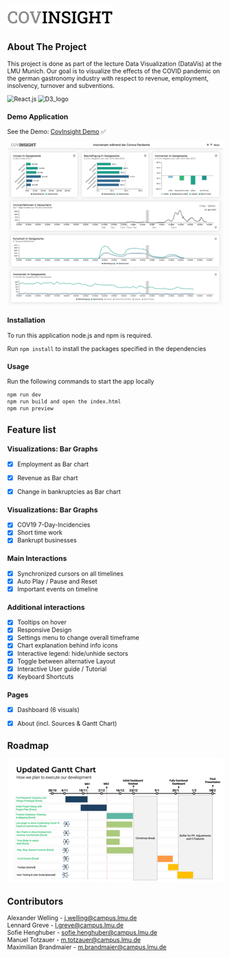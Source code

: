 <!-- PROJECT LOGO -->
![Logo](./src/images/Logo.png "CovInsight Logo")

<!-- ABOUT THE PROJECT -->
## About The Project
This project is done as part of the lecture Data Visualization (DataVis) at the LMU Munich. Our goal is to visualize the effects of the COVID pandemic on the german gastronomy industry with respect to revenue, employment, insolvency, turnover and subventions.

![React.js] ![D3_logo]


<!-- DEMO -->
### Demo Application
See the Demo: [CovInsight Demo](https://covinsight.mmt-lmu.de/) ✅


![Screenshot of Webapp](./public/images/CovInsightDemo.png "Screenshot of Webapp")


<!-- Installation -->
### Installation
To run this application node.js and npm is required.

Run `npm install` to install the packages specified in the dependencies

<!-- Usage -->
### Usage
Run the following commands to start the app locally
```
npm run dev
npm run build and open the index.html
npm run preview
```


<!-- Features -->
## Feature list

### Visualizations: Bar Graphs
- [x] Employment as Bar chart
- [x] Revenue as Bar chart
- [x] Change in bankruptcies as Bar chart 


### Visualizations: Bar Graphs
- [x] COV19 7-Day-Incidencies
- [x] Short time work
- [x] Bankrupt businesses

### Main Interactions
- [x] Synchronized cursors on all timelines
- [x] Auto Play / Pause and Reset
- [x] Important events on timeline

### Additional interactions
- [x] Tooltips on hover
- [x] Responsive Design
- [x] Settings menu to change overall timeframe
- [x] Chart explanation behind info icons
- [x] Interactive legend: hide/unhide sectors
- [x] Toggle between alternative Layout 
- [x] Interactive User guide / Tutorial
- [x] Keyboard Shortcuts

### Pages
- [x] Dashboard (6 visuals)
- [x] About (incl. Sources & Gantt Chart)


<!-- ROADMAP -->
## Roadmap

![Gantt Chart](./public/images/Gant.png "Gantt Chart od Team 03")



<!-- CONTACT -->
## Contributors
Alexander Welling - j.welling@campus.lmu.de <br/>
Lennard Greve - l.greve@campus.lmu.de <br/>
Sofie Henghuber - sofie.henghuber@campus.lmu.de <br/>
Manuel Totzauer - m.totzauer@campus.lmu.de <br/>
Maximilian Brandmaier - m.brandmaier@campus.lmu.de


<!-- MARKDOWN LINKS & IMAGES -->
<!-- https://www.markdownguide.org/basic-syntax/#reference-style-links -->
[React.js]: https://img.shields.io/badge/React-20232A?style=for-the-badge&logo=react&logoColor=61DAFB
[D3_logo]: https://camo.githubusercontent.com/67c208d052be83838e7481b47cc2fcf47b9e1faf527aed94f109876212cbab72/68747470733a2f2f696d672e736869656c64732e696f2f7374617469632f76313f7374796c653d666f722d7468652d6261646765266d6573736167653d44332e6a7326636f6c6f723d323232323232266c6f676f3d44332e6a73266c6f676f436f6c6f723d463941303343266c6162656c3d
[React-url]: https://reactjs.org/